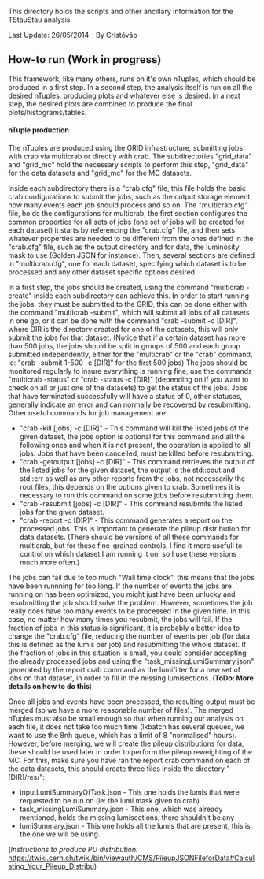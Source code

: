 This directory holds the scripts and other ancillary information for the TStauStau analysis.


Last Update: 26/05/2014 - By Cristóvão

How-to run  (Work in progress)
-------------
This framework, like many others, runs on it's own nTuples, which should be produced in a first step.
In a second step, the analysis itself is run on all the desired nTuples, producing plots and whatever else is desired.
In a next step, the desired plots are combined to produce the final plots/histograms/tables.

#### nTuple production
The nTuples are produced using the GRID infrastructure, submitting jobs with crab via multicrab or directly with crab.
The subdirectories "grid_data" and "grid_mc" hold the necessary scripts to perform this step, "grid_data" for the data datasets and "grid_mc" for the MC datasets.

Inside each subdirectory there is a "crab.cfg" file, this file holds the basic crab configurations to submit the jobs, such as the output storage element, how many events each job should process and so on.
The "multicrab.cfg" file, holds the configurations for multicrab, the first section configures the common properties for all sets of jobs (one set of jobs will be created for each dataset) it starts by referencing the "crab.cfg" file, and then sets whatever properties are needed to be different from the ones defined in the "crab.cfg" file, such as the output directory and for data, the luminosity mask to use (Golden JSON for instance).
Then, several sections are defined in "multicrab.cfg", one for each dataset, specifying which dataset is to be processed and any other dataset specific options desired.

In a first step, the jobs should be created, using the command "multicrab -create" inside each subdirectory can achieve this.
In order to start running the jobs, they must be submitted to the GRID, this can be done either with the command "multicrab -submit", which will submit all jobs of all datasets in one go, or it can be done with the command "crab -submit -c [DIR]", where DIR is the directory created for one of the datasets, this will only submit the jobs for that dataset. (Notice that if a certain dataset has more than 500 jobs, the jobs should be split in groups of 500  and each group submitted independently, either for the "multicrab" or the "crab" command, ie: "crab -submit 1-500 -c [DIR]" for the first 500 jobs)
The jobs should be monitored regularly to insure everything is running fine, use the commands "multicrab -status" or "crab -status -c [DIR]" (depending on if you want to check on all or just one of the datasets) to get the status of the jobs. Jobs that have terminated successfully will have a status of 0, other statuses, generally indicate an error and can normally be recovered by resubmitting.
Other useful commands for job management are:
- "crab -kill [jobs] -c [DIR]" - This command will kill the listed jobs of the given dataset, the jobs option is optional for this command and all the following ones and when it is not present, the operation is applied to all jobs. Jobs that have been cancelled, must be killed before resubmitting.
- "crab -getoutput [jobs] -c [DIR]" - This command retrieves the output of the listed jobs for the given dataset, the output is the std::cout and std::err as well as any other reports from the jobs, not necessarily the root files, this depends on the options given to crab. Sometimes it is necessary to run this command on some jobs before resubmitting them.
- "crab -resubmit [jobs] -c [DIR]" - This command resubmits the listed jobs for the given dataset.
- "crab -report -c [DIR]" - This command generates a report on the processed jobs. This is important to generate the pileup distribution for data datasets.
(There should be versions of all these commands for multicrab, but for these fine-grained controls, I find it more usefull to control on which dataset I am running it on, so I use these versions much more often.)

The jobs can fail due to too much "Wall time clock", this means that the jobs have been runnning for too long. If the number of events the jobs are running on has been optimized, you might just have been unlucky and resubmitting the job should solve the problem. However, sometimes the job really does have too many events to be processed in the given time. In this case, no matter how many times you resubmit, the jobs will fail. If the fraction of jobs in this status is significant, it is probably a better idea to change the "crab.cfg" file, reducing the number of events per job (for data this is defined as the lumis per job) and resubmitting the whole dataset. If the fraction of jobs in this situation is small, you could consider accepting the already processed jobs and using the "task_missingLumiSummary.json" generated by the report crab command as the lumifilter for a new set of jobs on that dataset, in order to fill in the missing lumisections.
(**ToDo: More details on how to do this**)

Once all jobs and events have been processed, the resulting output must be merged (so we have a more reasonable number of files). The merged nTuples must also be small enough so that when running our analysis on each file, it does not take too much time (lxbatch has several queues, we want to use the 8nh queue, which has a limit of 8 "normalised" hours).
However, before merging, we will create the pileup distributions for data, these should be used later in order to perform the pileup reweighting of the MC. For this, make sure you have ran the report crab command on each of the data datasets, this should create three files inside the directory "[DIR]/res/":
- inputLumiSummaryOfTask.json   - This one holds the lumis that were requested to be run on (ie: the lumi mask given to crab)
- task_missingLumiSummary.json  - This one, which was already mentioned, holds the missing lumisections, there shouldn't be any
- lumiSummary.json              - This one holds all the lumis that are present, this is the one we will be using.

(*Instructions to produce PU distribution:* https://twiki.cern.ch/twiki/bin/viewauth/CMS/PileupJSONFileforData#Calculating_Your_Pileup_Distribu)
